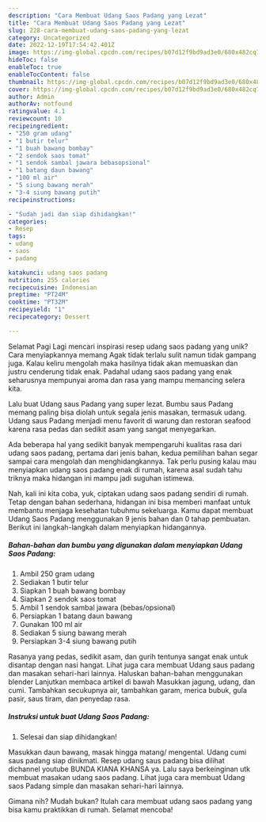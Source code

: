 ```yaml
---
description: "Cara Membuat Udang Saos Padang yang Lezat"
title: "Cara Membuat Udang Saos Padang yang Lezat"
slug: 228-cara-membuat-udang-saos-padang-yang-lezat
category: Uncategorized
date: 2022-12-19T17:54:42.401Z
image: https://img-global.cpcdn.com/recipes/b07d12f9bd9ad3e0/680x482cq70/udang-saos-padang-foto-resep-utama.jpg
hideToc: false
enableToc: true
enableTocContent: false
thumbnail: https://img-global.cpcdn.com/recipes/b07d12f9bd9ad3e0/680x482cq70/udang-saos-padang-foto-resep-utama.jpg
cover: https://img-global.cpcdn.com/recipes/b07d12f9bd9ad3e0/680x482cq70/udang-saos-padang-foto-resep-utama.jpg
author: Admin
authorAv: notfound
ratingvalue: 4.1
reviewcount: 10
recipeingredient:
- "250 gram udang"
- "1 butir telur"
- "1 buah bawang bombay"
- "2 sendok saos tomat"
- "1 sendok sambal jawara bebasopsional"
- "1 batang daun bawang"
- "100 ml air"
- "5 siung bawang merah"
- "3-4 siung bawang putih"
recipeinstructions:

- "Sudah jadi dan siap dihidangkan!"
categories:
- Resep
tags:
- udang
- saos
- padang

katakunci: udang saos padang 
nutrition: 255 calories
recipecuisine: Indonesian
preptime: "PT24M"
cooktime: "PT32M"
recipeyield: "1"
recipecategory: Dessert

---
```



Selamat Pagi Lagi mencari inspirasi resep udang saos padang yang unik? Cara menyiapkannya memang Agak tidak terlalu sulit namun tidak gampang juga. Kalau keliru mengolah maka hasilnya tidak akan memuaskan dan justru cenderung tidak enak. Padahal udang saos padang yang enak seharusnya mempunyai aroma dan rasa yang mampu memancing selera kita.


Lalu buat Udang saus Padang yang super lezat. Bumbu saus Padang memang paling bisa diolah untuk segala jenis masakan, termasuk udang. Udang saus Padang menjadi menu favorit di warung dan restoran seafood karena rasa pedas dan sedikit asam yang sangat menyegarkan.

Ada beberapa hal yang sedikit banyak mempengaruhi kualitas rasa dari udang saos padang, pertama dari jenis bahan, kedua pemilihan bahan segar sampai cara mengolah dan menghidangkannya. Tak perlu pusing kalau mau menyiapkan udang saos padang enak di rumah, karena asal sudah tahu triknya maka hidangan ini mampu jadi suguhan istimewa.


Nah, kali ini kita coba, yuk, ciptakan udang saos padang sendiri di rumah. Tetap dengan bahan sederhana, hidangan ini bisa memberi manfaat untuk membantu menjaga kesehatan tubuhmu sekeluarga. Kamu dapat membuat Udang Saos Padang menggunakan 9 jenis bahan dan 0 tahap pembuatan. Berikut ini langkah-langkah dalam menyiapkan hidangannya.

<!--inarticleads1-->

##### Bahan-bahan dan bumbu yang digunakan dalam menyiapkan Udang Saos Padang:

1. Ambil 250 gram udang
1. Sediakan 1 butir telur
1. Siapkan 1 buah bawang bombay
1. Siapkan 2 sendok saos tomat
1. Ambil 1 sendok sambal jawara (bebas/opsional)
1. Persiapkan 1 batang daun bawang
1. Gunakan 100 ml air
1. Sediakan 5 siung bawang merah
1. Persiapkan 3-4 siung bawang putih


Rasanya yang pedas, sedikit asam, dan gurih tentunya sangat enak untuk disantap dengan nasi hangat. Lihat juga cara membuat Udang saus padang dan masakan sehari-hari lainnya. Haluskan bahan-bahan menggunakan blender Lanjutkan membaca artikel di bawah Masukkan jagung, udang, dan cumi. Tambahkan secukupnya air, tambahkan garam, merica bubuk, gula pasir, saus tiram, dan penyedap rasa. 

<!--inarticleads2-->

##### Instruksi untuk buat Udang Saos Padang:


1. Selesai dan siap dihidangkan!

Masukkan daun bawang, masak hingga matang/ mengental. Udang cumi saus padang siap dinikmati. Resep udang saus padang bisa dilihat dichannel youtube BUNDA KIANA KHANSA ya. Lalu saya berkeinginan utk membuat masakan udang saos padang. Lihat juga cara membuat Udang saos Padang simple dan masakan sehari-hari lainnya. 

Gimana nih? Mudah bukan? Itulah cara membuat udang saos padang yang bisa kamu praktikkan di rumah. Selamat mencoba!
